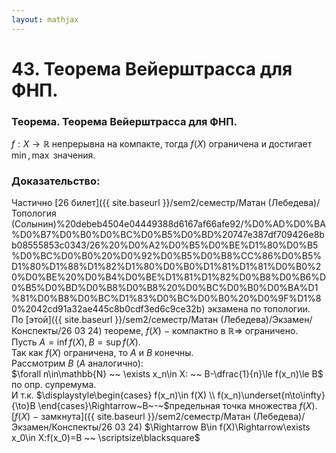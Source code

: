 ```yaml
---  
layout: mathjax  
---  
```

  
# 43. Теорема Вейерштрасса для ФНП.  
  
### Теорема. Теорема Вейерштрасса для ФНП.  
$f:X\to\mathbb{R}$ непрерывна на компакте, тогда $f(X)$ ограничена и достигает $\min,\max$ значения.  
  
### Доказательство:  
Частично [26 билет]({{ site.baseurl }}/sem2/семестр/Матан (Лебедева)/Топология (Солынин)%20debeb4504e04449388d6167af66afe92/%D0%AD%D0%BA%D0%B7%D0%B0%D0%BC%D0%B5%D0%BD%20747e387df709426e8bb08555853c0343/26%20%D0%A2%D0%B5%D0%BE%D1%80%D0%B5%D0%BC%D0%B0%20%D0%92%D0%B5%D0%B8%CC%86%D0%B5%D1%80%D1%88%D1%82%D1%80%D0%B0%D1%81%D1%81%D0%B0%20%D0%BE%20%D0%B4%D0%BE%D1%81%D1%82%D0%B8%D0%B6%D0%B5%D0%BD%D0%B8%D0%B8%20%D0%BC%D0%B0%D0%BA%D1%81%D0%B8%D0%BC%D1%83%D0%BC%D0%B0%20%D0%9F%D1%80%2042cd91a32ae445c8b0cdf3ed6c9ce32b) экзамена по топологии.  
По [этой]({{ site.baseurl }}/sem2/семестр/Матан (Лебедева)/Экзамен/Конспекты/26 03 24) теореме, $f(X)~-~$компактно в $\mathbb{R}\Rightarrow$ ограничено.  
Пусть $A=\inf f(X),B=\sup f(X)$.  
Так как $f(X)$ ограничена, то $A$ и $B$ конечны.  
Рассмотрим $B~(A$ аналогично$)$:  
$\forall n\in\mathbb{N} ~~ \exists x_n\in X: ~~ B-\dfrac{1}{n}\le f(x_n)\le B$ по опр. супремума.  
И т.к. $\displaystyle\begin{cases}  
f(x_n)\in f(X)  
\\  
f(x_n)\underset{n\to\infty}{\to}B  
\end{cases}\Rightarrow~B~-~$предельная точка множества $f(X)$. [$f(X)~-~$замкнута]({{ site.baseurl }}/sem2/семестр/Матан (Лебедева)/Экзамен/Конспекты/26 03 24) $\Rightarrow B\in f(X)\Rightarrow\exists x_0\in X:f(x_0)=B ~~ \scriptsize\blacksquare$  
